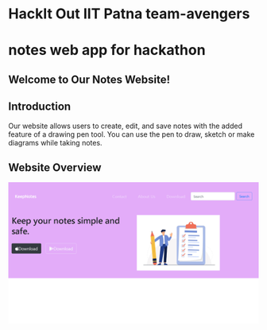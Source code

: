 # HackIt Out IIT Patna team-avengers
# notes web app for hackathon

## Welcome to Our Notes Website!
## Introduction
Our website allows users to create, edit, and save notes with the added feature of a drawing pen tool. You can use the pen to draw, sketch or make diagrams while taking notes.

## Website Overview

![alt text](https://github.com/immortalAbdul01/HackItOutIItPatna-team-avengers/blob/master/Public/images/Screenshot%20(529).png?raw=true)

